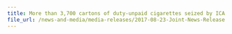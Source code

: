 ```yaml
---
title: More than 3,700 cartons of duty-unpaid cigarettes seized by ICA and Singapore Customs 
file_url: /news-and-media/media-releases/2017-08-23-Joint-News-Release.pdf
---
```

